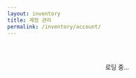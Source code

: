 ```yaml
---
layout: inventory
title: 계정 관리
permalink: /inventory/account/
---
```


<div id="account-info" style="max-width:600px; margin:0 auto;">
  
  <div id="loading-state" style="text-align:center; padding:2rem;">
    <p>로딩 중...</p>
  </div>

  <div id="account-content" style="display:none;">
    <h2>계정 정보</h2>
    
    <div style="background:#f9fafb; border:1px solid #e5e7eb; border-radius:8px; padding:1.5rem; margin-bottom:2rem;">
      <div style="margin-bottom:1rem;">
        <strong>이메일:</strong>
        <div id="user-email" style="margin-top:.25rem; color:#374151;"></div>
      </div>
      
      <div style="margin-bottom:1rem;">
        <strong>계정 생성일:</strong>
        <div id="user-created" style="margin-top:.25rem; color:#374151;"></div>
      </div>
      
      <div style="margin-bottom:1rem;">
        <strong>마지막 로그인:</strong>
        <div id="user-last-login" style="margin-top:.25rem; color:#374151;"></div>
      </div>
      
      <div>
        <strong>로그인 제공자:</strong>
        <div id="user-providers" style="margin-top:.25rem; color:#374151;"></div>
      </div>
    </div>

    <h3 style="color:#dc2626; margin-top:2rem;">위험 영역</h3>
    
    <div style="background:#fef2f2; border:1px solid #fecaca; border-radius:8px; padding:1.5rem;">
      <h4 style="margin-top:0;">계정 삭제</h4>
      <p style="color:#991b1b; margin-bottom:1rem;">
        계정을 삭제하면 <strong>모든 데이터가 영구적으로 삭제</strong>되며 복구할 수 없습니다.
      </p>
      
      <button id="delete-account-btn" class="btn" style="background:#dc2626; border-color:#dc2626;" type="button">
        계정 삭제
      </button>
      
      <div id="delete-error" style="display:none; margin-top:1rem; padding:.75rem; background:#fee; border:1px solid #fcc; border-radius:6px; color:#c00;"></div>
    </div>
  </div>
</div>

<script>
(function(){
  var loading = document.getElementById('loading-state');
  var content = document.getElementById('account-content');
  var emailEl = document.getElementById('user-email');
  var createdEl = document.getElementById('user-created');
  var lastLoginEl = document.getElementById('user-last-login');
  var providersEl = document.getElementById('user-providers');
  var deleteBtn = document.getElementById('delete-account-btn');
  var deleteError = document.getElementById('delete-error');

  function showError(msg){
    if(!deleteError) return;
    deleteError.textContent = msg;
    deleteError.style.display = 'block';
  }

  function formatDate(dateString){
    if(!dateString) return '정보 없음';
    var date = new Date(dateString);
    return date.toLocaleString('ko-KR');
  }

  function getProviderNames(providers){
    if(!providers || !providers.length) return '정보 없음';
    var names = providers.map(function(p){
      switch(p.providerId){
        case 'google.com': return 'Google';
        case 'apple.com': return 'Apple';
        case 'microsoft.com': return 'Microsoft';
        case 'password': return '이메일/비밀번호';
        default: return p.providerId;
      }
    });
    return names.join(', ');
  }

  function init(){
    if(!window.AuthBridge){
      showError('인증 시스템을 초기화할 수 없습니다.');
      return;
    }

    AuthBridge.onChange(function(user){
      if(user){
        // Display user info
        emailEl.textContent = user.email || '정보 없음';
        createdEl.textContent = formatDate(user.metadata.creationTime);
        lastLoginEl.textContent = formatDate(user.metadata.lastSignInTime);
        providersEl.textContent = getProviderNames(user.providerData);
        
        loading.style.display = 'none';
        content.style.display = 'block';
      }
    });
  }

  // Delete account
  if(deleteBtn){
    deleteBtn.addEventListener('click', function(){
      var confirmed = confirm(
        '정말로 계정을 삭제하시겠습니까?\n\n' +
        '이 작업은 되돌릴 수 없으며, 모든 데이터가 영구적으로 삭제됩니다.\n\n' +
        '계속하려면 "확인"을 클릭하세요.'
      );
      
      if(!confirmed) return;

      var doubleConfirm = confirm(
        '마지막 확인입니다.\n\n' +
        '계정을 삭제하면:\n' +
        '• 모든 개인 정보가 삭제됩니다\n' +
        '• 저장된 데이터를 복구할 수 없습니다\n' +
        '• 같은 이메일로 재가입해야 합니다\n\n' +
        '정말 삭제하시겠습니까?'
      );

      if(!doubleConfirm) return;

      if(!window.AuthBridge || !AuthBridge.deleteUser){
        showError('계정 삭제 기능을 사용할 수 없습니다.');
        return;
      }

      deleteBtn.disabled = true;
      deleteBtn.textContent = '삭제 중...';

      AuthBridge.deleteUser().then(function(){
        alert('계정이 삭제되었습니다.');
        location.assign('/');
      }).catch(function(e){
        deleteBtn.disabled = false;
        deleteBtn.textContent = '계정 삭제';
        
        if(e && e.code === 'auth/requires-recent-login'){
          showError('보안을 위해 다시 로그인한 후 삭제를 시도해주세요.');
        } else {
          showError(e.message || '계정 삭제에 실패했습니다.');
        }
      });
    });
  }

  // Initialize
  if(window.AuthBridge){
    init();
  } else {
    window.addEventListener('auth:bridge-ready', init, {once:true});
  }
})();
</script>
